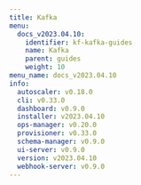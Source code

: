 ```yaml
---
title: Kafka
menu:
  docs_v2023.04.10:
    identifier: kf-kafka-guides
    name: Kafka
    parent: guides
    weight: 10
menu_name: docs_v2023.04.10
info:
  autoscaler: v0.18.0
  cli: v0.33.0
  dashboard: v0.9.0
  installer: v2023.04.10
  ops-manager: v0.20.0
  provisioner: v0.33.0
  schema-manager: v0.9.0
  ui-server: v0.9.0
  version: v2023.04.10
  webhook-server: v0.9.0
---
```


